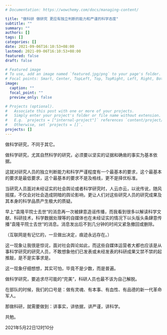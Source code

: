 ```yaml
---
# Documentation: https://wowchemy.com/docs/managing-content/

title: "做科研 做研究 更应有独立判断的能力和严谨的科学态度"
subtitle: ""
summary: ""
authors: []
tags: []
categories: []
date: 2021-09-06T16:10:53+08:00
lastmod: 2021-09-06T16:10:53+08:00
featured: false
draft: false

# Featured image
# To use, add an image named `featured.jpg/png` to your page's folder.
# Focal points: Smart, Center, TopLeft, Top, TopRight, Left, Right, BottomLeft, Bottom, BottomRight.
image:
  caption: ""
  focal_point: ""
  preview_only: false

# Projects (optional).
#   Associate this post with one or more of your projects.
#   Simply enter your project's folder or file name without extension.
#   E.g. `projects = ["internal-project"]` references `content/project/deep-learning/index.md`.
#   Otherwise, set `projects = []`.
projects: []
---
```

做科学研究，不同于其它。



做科学研究，尤其自然科学的研究，必须要以坚实的证据和确凿的事实为基本依据。



这就对研究人员的独立判断能力和科学严谨程度有一个最基本的要求，这个最基本的要求是最低要求，这个最基本的要求不是及格线，更不是择优标准。



当研究人员面对未经证实的社会舆论或者科学研究时，人云亦云，以讹传讹，随风摇摆，不仅会对社会造成阴暗的舆论影响，更让人们对这些研究人员的研究成果及其本身的科学品质产生极大的质疑。



早上“袁隆平院士去世“的消息再一次被肆意造谣传播，而我看到很多以解读科学文献、科研技术，科学数据处理等的自媒体也在未经证实的情况下以头版头条肆意传播“袁隆平院士去世“的消息。消息发出后不到几分钟的时间又紧急撤回或删除。

（互联网是有记忆的，一旦做出决定，痕迹永远存在。）



这一现象让我很是惊诧，面对社会舆论如此，而这些自媒体运营者大都也应该是从事科学研究的研究人员，不敢想象他们已发表或未经发表的科研成果又禁不禁的起推敲，是不是实事求是。



这一现象仔细想想，其实可怕，毕竟不是少数，而是普遍。



做科学研究，要追求尽可能的“完美”，科研人员也最不该为自己解脱。



在部队的时候，我们的口号是：做有灵魂、有本事、有血性、有品德的新一代革命军人。



那做科研，就需要做到：讲事实，讲依据，讲严谨，讲科学。



共勉。



2021年5月22日12时10分